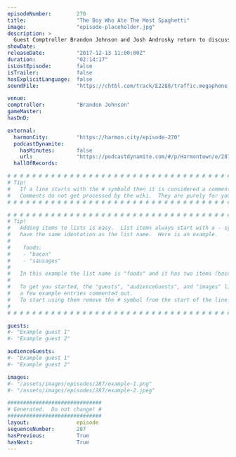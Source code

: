 ```yaml
---
episodeNumber:        270
title:                "The Boy Who Ate The Most Spaghetti"
image:                "episode-placeholder.jpg"
description: >
  Guest Comptroller Brandon Johnson and Josh Androsky return to discuss the current state of higher education with Ben Nelson from the Minerva Project. Everyone plays Balderdash while Andy Dick entertains everyone with... Featuring Dan Harmon, Brandon Jo...
showDate:             
releaseDate:          "2017-12-13 11:00:00Z"
duration:             "02:14:17"
isLostEpisode:        false
isTrailer:            false
hasExplicitLanguage:  false
soundFile:            "https://chtbl.com/track/E2288/traffic.megaphone.fm/STA7587189943.mp3"

venue:                
comptroller:          "Brandon Johnson"
gameMaster:           
hasDnD:               

external:
  harmonCity:         "https://harmon.city/episode-270"
  podcastDynamite:
    hasMinutes:       false
    url:              "https://podcastdynamite.com/#/p/Harmontown/e/287/270"
  hallOfRecords:      

# # # # # # # # # # # # # # # # # # # # # # # # # # # # # # # # # # # # # # # # # # # # #
# Tip!
#   If a line starts with the # symbold then it is considered a comment.
#   Comments do not get processed by the wiki.  They are purely for your information.
# # # # # # # # # # # # # # # # # # # # # # # # # # # # # # # # # # # # # # # # # # # # #

# # # # # # # # # # # # # # # # # # # # # # # # # # # # # # # # # # # # # # # # # # # # #
# Tip!
#   Adding items to lists is easy.  List items always start with a - symbol and have
#   have the same identation as the list name.  Here is an example.
#
#    foods:
#    - "bacon"
#    - "sausages"
#
#   In this example the list name is "foods" and it has two items (bacon, and sausages).
#
#   To get you started, the "guests", "audienceGuests", and "images" lists below have
#   a few example entries commented out.
#   To start using them remove the # symbol from the start of the line.
#
# # # # # # # # # # # # # # # # # # # # # # # # # # # # # # # # # # # # # # # # # # # # #

guests:
#- "Example guest 1"
#- "Example guest 2"

audienceGuests:
#- "Example guest 1"
#- "Example guest 2"

images:
#- "/assets/images/episodes/287/example-1.png"
#- "/assets/images/episodes/287/example-2.jpeg"

##############################
# Generated.  Do not change! #
##############################
layout:               episode
sequenceNumber:       287
hasPrevious:          True
hasNext:              True
---
```


<!-- The episode description will be rendered here -->

<!-- Add your content BELOW here -->
<!-- vvvvvvvvvvvvvvvvvvvvvvvvvvv -->




<!-- ^^^^^^^^^^^^^^^^^^^^^^^^^^^ -->
<!-- Add your content ABOVE here -->

<!-- The episode gallery will be rendered here -->